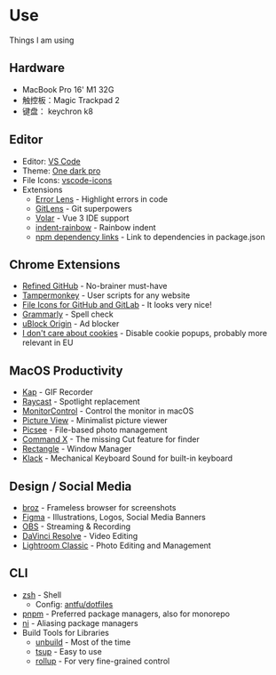 # Use

Things I am using

## Hardware

- MacBook Pro 16' M1 32G
- 触控板：Magic Trackpad 2
- 键盘： keychron k8

## Editor

- Editor: [VS Code](https://code.visualstudio.com/)
- Theme: [One dark pro](https://github.com/antfu/vscode-theme-vitesse)
- File Icons: [vscode-icons](https://marketplace.visualstudio.com/items?itemName=vscode-icons-team.vscode-icons)
- Extensions
  - [Error Lens](https://marketplace.visualstudio.com/items?itemName=usernamehw.errorlens) - Highlight errors in code
  - [GitLens](https://marketplace.visualstudio.com/items?itemName=eamodio.gitlens) - Git superpowers
  - [Volar](https://marketplace.visualstudio.com/items?itemName=johnsoncodehk.volar) - Vue 3 IDE support
  - [indent-rainbow](https://marketplace.visualstudio.com/items?itemName=oderwat.indent-rainbow) - Rainbow indent
  - [npm dependency links](https://marketplace.visualstudio.com/items?itemName=herrmannplatz.npm-dependency-links) - Link to dependencies in package.json

## Chrome Extensions

- [Refined GitHub](https://chrome.google.com/webstore/detail/refined-github/hlepfoohegkhhmjieoechaddaejaokhf) - No-brainer must-have
- [Tampermonkey](https://chrome.google.com/webstore/detail/tampermonkey/dhdgffkkebhmkfjojejmpbldmpobfkfo) - User scripts for any website
- [File Icons for GitHub and GitLab](https://chrome.google.com/webstore/detail/file-icons-for-github-and/ficfmibkjjnpogdcfhfokmihanoldbfe) - It looks very nice!
- [Grammarly](https://chrome.google.com/webstore/detail/grammarly-grammar-checker/kbfnbcaeplbcioakkpcpgfkobkghlhen) - Spell check
- [uBlock Origin](https://chrome.google.com/webstore/detail/ublock-origin/cjpalhdlnbpafiamejdnhcphjbkeiagm) - Ad blocker
- [I don't care about cookies](https://chrome.google.com/webstore/detail/i-dont-care-about-cookies/fihnjjcciajhdojfnbdddfaoknhalnja) - Disable cookie popups, probably more relevant in EU

## MacOS Productivity

- [Kap](https://getkap.co/) - GIF Recorder
- [Raycast](https://raycast.com/) - Spotlight replacement
- [MonitorControl](https://github.com/MonitorControl/MonitorControl) - Control the monitor in macOS
- [Picture View](https://wl879.github.io/apps/picview/) - Minimalist picture viewer
- [Picsee](https://picsee.chitaner.com/) - File-based photo management
- [Command X](https://apps.apple.com/us/app/command-x/id6448461551?mt=12) - The missing Cut feature for finder
- [Rectangle](https://rectangleapp.com/) - Window Manager
- [Klack](https://tryklack.com/) - Mechanical Keyboard Sound for built-in keyboard

## Design / Social Media

- [broz](https://github.com/antfu/broz) - Frameless browser for screenshots
- [Figma](https://www.figma.com/) - Illustrations, Logos, Social Media Banners
- [OBS](https://obsproject.com/) - Streaming & Recording
- [DaVinci Resolve](https://www.blackmagicdesign.com/products/davinciresolve) - Video Editing
- [Lightroom Classic](https://www.adobe.com/products/photoshop-lightroom-classic.html) - Photo Editing and Management

## CLI

- [zsh](https://zsh.org/) - Shell
  - Config: [antfu/dotfiles](https://github.com/antfu/dotfiles)
- [pnpm](https://pnpm.io/) - Preferred package managers, also for monorepo
- [ni](https://github.com/antfu/ni) - Aliasing package managers
- Build Tools for Libraries
  - [unbuild](https://github.com/unjs/unbuild) - Most of the time
  - [tsup](https://github.com/egoist/tsup) - Easy to use
  - [rollup](https://rollupjs.org/) - For very fine-grained control
